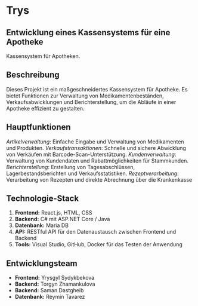 # Trys

## Entwicklung eines Kassensystems für eine Apotheke

Kassensystem für Apotheken.


## Beschreibung

Dieses Projekt ist ein maßgeschneidertes Kassensystem für Apotheke. Es bietet Funktionen zur Verwaltung von Medikamentenbeständen, Verkaufsabwicklungen und Berichterstellung, um die Abläufe in einer Apotheke effizient zu gestalten.


## Hauptfunktionen

_Artikelverwaltung_: Einfache Eingabe und Verwaltung von Medikamenten und Produkten.
_Verkaufstransaktionen_: Schnelle und sichere Abwicklung von Verkäufen mit Barcode-Scan-Unterstützung.
_Kundenverwaltung_: Verwaltung von Kundendaten und Rabattmöglichkeiten für Stammkunden.
_Berichterstellung_: Erstellung von Tagesabschlüssen, Lagerbestandsberichten und Verkaufsstatistiken.
_Rezeptverarbeitung_: Verarbeitung von Rezepten und direkte Abrechnung über die Krankenkasse 


## Technologie-Stack

1. **Frontend:** React.js, HTML, CSS
2. **Backend:** C# mit ASP.NET Core / Java 
3. **Datenbank:** Maria DB
4. **API:** RESTful API für den Datenaustausch zwischen Frontend und Backend
5. **Tools:** Visual Studio, GitHub, Docker für das Testen der Anwendung


## Entwicklungsteam

* **Frontend:** Yrysgyl Sydykbekova
* **Backend:** Torgyn Zhamankulova
* **Backend:** Saman Dastgheib
* **Datenbank:** Reymin Tavarez
